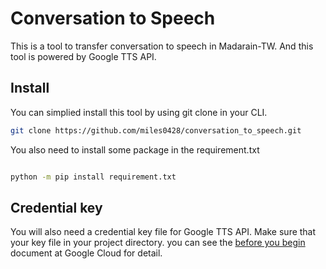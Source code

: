 # Conversation to Speech

This is a tool to transfer conversation to speech in Madarain-TW.
And this tool is powered by Google TTS API.

## Install

You can simplied install this tool by using git clone in your CLI.

```bash
git clone https://github.com/miles0428/conversation_to_speech.git
```

You also need to install some package in the requirement.txt

```bash

python -m pip install requirement.txt

```

## Credential key

You will also need a credential key file for Google TTS API.
Make sure that your key file in your project directory.
you can see the [before you begin](https://cloud.google.com/text-to-speech/docs/create-audio-text-command-line) document at Google Cloud for detail.
